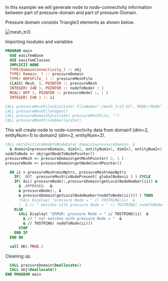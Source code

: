 In this example we will generate node to node-connectivity information between part of pressure-domain and part of pressure-Domain.

Pressure domain consists Triangle3 elements as shown below.

![mesh_tri3](figures/mesh_tri3.png)

Importing modules and variables

```fortran
PROGRAM main
  USE easifemBase
  USE easifemClasses
  IMPLICIT NONE
  TYPE(DomainConnectivity_) :: obj
  TYPE( Domain_ ) :: pressureDomain
  TYPE( HDF5File_ ) :: pressureMeshFile
  CLASS( Mesh_ ), POINTER :: pressureMesh
  INTEGER( I4B ), POINTER :: nodeToNode( : )
  REAL( DFP ), POINTER :: pressureNode( :, : )
  INTEGER( I4B ) :: ii
```

```fortran
CALL pressureMeshFile%Initiate( FileName="./mesh_tri3.h5", MODE="READ" )
CALL pressureMeshFile%Open()
CALL pressureDomain%Initiate( pressureMeshFile, "")
CALL pressureMeshFile%Deallocate()
```

This will create node to node-connectivity data from domain1 (dim=2, entityNum=1) to domain2 (dim=2, entityNum=2).

```fortran
CALL obj%InitiateNodeToNodeData( domain1=pressureDomain, &
  & domain2=pressureDomain, dim1=2, entityNum1=1, dim2=2, entityNum2=1)
nodeToNode => obj%getNodeToNodePointer()
pressureMesh => pressureDomain%getMeshPointer( 2, 1 )
pressureNode => pressureDomain%getNodeCoordPointer()
```

```fortran
  DO ii = pressureMesh%minNptrs, pressureMesh%maxNptrs
    IF( .NOT. pressureMesh%isNodePresent( globalNode=ii ) ) CYCLE
    IF( ALL( pressureNode(:,pressureDomain%getLocalNodeNumber(ii)) &
      & .APPROXEQ.  &
      & pressureNode(:, &
      & pressureDomain%getLocalNodeNumber(nodeToNode(ii)))) ) THEN
      !CALL Display( "pressure Node = " // TOSTRING(ii)  &
      !  & // " matches with pressure Node = " // TOSTRING( nodeToNode(ii)))
    ELSE
      CALL Display( "ERROR: pressure Node = " // TOSTRING(ii)  &
        & // " not matches with pressure Node = "  &
        & // TOSTRING( nodeToNode(ii)))
      STOP
    END IF
  END DO

  call OK(.TRUE.)
```

Cleaning up.

```fortran
  CALL pressureDomain%Deallocate()
  CALL obj%Deallocate()
END PROGRAM main
```
